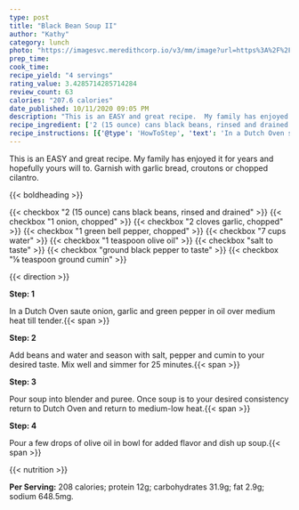 ```yaml
---
type: post
title: "Black Bean Soup II"
author: "Kathy"
category: lunch
photo: "https://imagesvc.meredithcorp.io/v3/mm/image?url=https%3A%2F%2Fimages.media-allrecipes.com%2Fuserphotos%2F266228.jpg"
prep_time: 
cook_time: 
recipe_yield: "4 servings"
rating_value: 3.4285714285714284
review_count: 63
calories: "207.6 calories"
date_published: 10/11/2020 09:05 PM
description: "This is an EASY and great recipe.  My family has enjoyed it for years and hopefully yours will to. Garnish with garlic bread, croutons or chopped cilantro."
recipe_ingredient: ['2 (15 ounce) cans black beans, rinsed and drained', '1 onion, chopped', '2 cloves garlic, chopped', '1 green bell pepper, chopped', '7 cups water', '1 teaspoon olive oil', 'salt to taste', 'ground black pepper to taste', '⅛ teaspoon ground cumin']
recipe_instructions: [{'@type': 'HowToStep', 'text': 'In a Dutch Oven saute onion, garlic and green pepper in oil over medium heat till tender.\n'}, {'@type': 'HowToStep', 'text': 'Add beans and water and season with salt, pepper and cumin to your desired taste. Mix well and simmer for 25 minutes.\n'}, {'@type': 'HowToStep', 'text': 'Pour soup into blender and puree.  Once soup is to your desired consistency return to Dutch Oven and return to medium-low heat.\n'}, {'@type': 'HowToStep', 'text': 'Pour a few drops of olive oil in bowl for added flavor and dish up soup.\n'}]
---
```


This is an EASY and great recipe.  My family has enjoyed it for years and hopefully yours will to. Garnish with garlic bread, croutons or chopped cilantro. 

{{< boldheading >}}

{{< checkbox "2 (15 ounce) cans black beans, rinsed and drained" >}}
{{< checkbox "1  onion, chopped" >}}
{{< checkbox "2 cloves garlic, chopped" >}}
{{< checkbox "1  green bell pepper, chopped" >}}
{{< checkbox "7 cups water" >}}
{{< checkbox "1 teaspoon olive oil" >}}
{{< checkbox "salt to taste" >}}
{{< checkbox "ground black pepper to taste" >}}
{{< checkbox "⅛ teaspoon ground cumin" >}}


{{< direction >}}

**Step: 1**

In a Dutch Oven saute onion, garlic and green pepper in oil over medium heat till tender.{{< span >}}

**Step: 2**

Add beans and water and season with salt, pepper and cumin to your desired taste. Mix well and simmer for 25 minutes.{{< span >}}

**Step: 3**

Pour soup into blender and puree.  Once soup is to your desired consistency return to Dutch Oven and return to medium-low heat.{{< span >}}

**Step: 4**

Pour a few drops of olive oil in bowl for added flavor and dish up soup.{{< span >}}

{{< nutrition >}}

**Per Serving:** 208 calories; protein 12g; carbohydrates 31.9g; fat 2.9g; sodium 648.5mg.